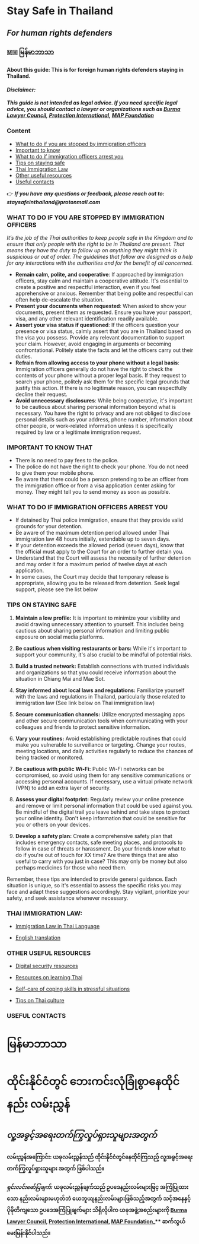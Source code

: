 
# Stay Safe in Thailand
## _For human rights defenders_

### 🇲🇲 [မြန်မာဘာသာ](#မြန်မာဘာသာ)
#### About this guide: This is for foreign human rights defenders staying in Thailand.  

#### _Disclaimer:_  
**_This guide is not intended as legal advice. If you need specific legal advice, you should contact a lawyer or organizations such as [Burma Lawyer Council](https://blc-burma.org/),  [Protection International](https://www.protectioninternational.org/contact/), [MAP Foundation](https://mapfoundationcm.org/eng/)_**

### Content
* [What to do if you are stopped by immigration officers](#what-to-do-if-you-are-stopped-by-immigration-officers)
*  [Important to know](#important-to-know-that)
*  [What to do if immigration officers arrest you](#what-to-do-if-immigration-officers-arrest-you)
*  [Tips on staying safe](#tips-on-staying-safe)
*  [Thai Immigration Law](#thai-immigration-law)
*  [Other useful resources](#Other-useful-resources)
*  [Useful contacts](#useful-contacts)

👉  **_If you have any questions or feedback, please reach out to:  staysafeinthailand@protonmail.com_**

### WHAT TO DO IF YOU ARE STOPPED BY IMMIGRATION OFFICERS 

_It’s the job of the Thai authorities to keep people safe in the Kingdom and to ensure that only people with the right to be in Thailand are present. That means they have the duty to follow up on anything they might think is suspicious or out of order. The guidelines that follow are designed as a help for any interactions with the authorities and for the benefit of all concerned._

* **Remain calm, polite, and cooperative**: If approached by immigration officers, stay calm and maintain a cooperative attitude. It's essential to create a positive and respectful interaction, even if you feel apprehensive or anxious. Remember that being polite and respectful can often help de-escalate the situation. 
* **Present your documents when requested**: When asked to show your documents, present them as requested. Ensure you have your passport, visa, and any other relevant identification readily available. 
* **Assert your visa status if questioned**: If the officers question your presence or visa status, calmly assert that you are in Thailand based on the visa you possess. Provide any relevant documentation to support your claim. However, avoid engaging in arguments or becoming confrontational. Politely state the facts and let the officers carry out their duties. 
* **Refrain from allowing access to your phone without a legal basis**: Immigration officers generally do not have the right to check the contents of your phone without a proper legal basis. If they request to search your phone, politely ask them for the specific legal grounds that justify this action. If there is no legitimate reason, you can respectfully decline their request.
* **Avoid unnecessary disclosures**: While being cooperative, it's important to be cautious about sharing personal information beyond what is necessary. You have the right to privacy and are not obliged to disclose personal details such as your address, phone number, information about other people, or work-related information unless it is specifically required by law or a legitimate immigration request.




### IMPORTANT TO KNOW THAT

* There is no need to pay fees to the police.
* The police do not have the right to check your phone. You do not need to give them your mobile phone.
* Be aware that there could be a person pretending to be an officer from the immigration office or from a visa application center asking for money. They might tell you to send money as soon as possible. 


### WHAT TO DO IF IMMIGRATION OFFICERS ARREST YOU

* If detained by Thai police immigration, ensure that they provide valid grounds for your detention.
* Be aware of the maximum detention period allowed under Thai immigration law 48 hours initially, extendable up to seven days. 
* If your detention exceeds the allowed period (seven days), know that the official must apply to the Court for an order to further detain you.
* Understand that the Court will assess the necessity of further detention and may order it for a maximum period of twelve days at each application.
* In some cases, the Court may decide that temporary release is appropriate, allowing you to be released from detention. 
Seek legal support, please see the list below


### TIPS ON STAYING SAFE

1. **Maintain a low profile:** It is important to minimize your visibility and avoid drawing unnecessary attention to yourself. This includes being cautious about sharing personal information and limiting public exposure on social media platforms.

2. **Be cautious when visiting restaurants or bars:** While it's important to support your community, it's also crucial to be mindful of potential risks.

3. **Build a trusted network:** Establish connections with trusted individuals and organizations so that you could receive information about the situation in Chiang Mai and Mae Sot.

4. **Stay informed about local laws and regulations:** Familiarize yourself with the laws and regulations in Thailand, particularly those related to immigration law (See link below on Thai immigration law)

5.  **Secure communication channels:** Utilize encrypted messaging apps and other secure communication tools when communicating with your colleagues and friends to protect sensitive information.

6. **Vary your routines:** Avoid establishing predictable routines that could make you vulnerable to surveillance or targeting. Change your routes, meeting locations, and daily activities regularly to reduce the chances of being tracked or monitored.
  
7. **Be cautious with public Wi-Fi:** Public Wi-Fi networks can be compromised, so avoid using them for any sensitive communications or accessing personal accounts. If necessary, use a virtual private network (VPN) to add an extra layer of security.

8. **Assess your digital footprint:** Regularly review your online presence and remove or limit personal information that could be used against you. Be mindful of the digital trail you leave behind and take steps to protect your online identity. Don't keep information that could be sensitive for you or others on your devices. 

9. **Develop a safety plan:** Create a comprehensive safety plan that includes emergency contacts, safe meeting places, and protocols to follow in case of threats or harassment. Do your friends know what to do if you're out of touch for XX time? Are there things that are also useful to carry with you just in case? This may only be money but also perhaps medicines for those who need them.


Remember, these tips are intended to provide general guidance. Each situation is unique, so it's essential to assess the specific risks you may face and adapt these suggestions accordingly. Stay vigilant, prioritize your safety, and seek assistance whenever necessary.


### THAI IMMIGRATION LAW: 

* [Immigration Law in Thai Language](https://www.immigration.go.th/?page_id=2577)

* [English translation](https://www.samuiforsale.com/law-texts/immigration-act.html)


### OTHER USEFUL RESOURCES 

* [Digital security resources](https://www.digiseclab.org/courses/DigitalSafety)

* [Resources on learning Thai](https://thailand.iom.int/sites/g/files/tmzbdl1371/files/documents/Basic%2520Thai%2520for%2520Myanmar%2520Migrant%2520Workers%2520Textbook.pdf)

* [Self-care of coping skills in stressful situations](https://thailand.iom.int/sites/g/files/tmzbdl1371/files/documents/Self-help%2520Booklet%2520for%2520Detainees.pdf)

* [Tips on Thai culture](https://thailand.iom.int/sites/g/files/tmzbdl1371/files/documents/Tips%2520for%2520Migrant%2520Workers%2520on%2520the%2520Culture%2520of%2520Thailand_ENG.pdf)



### USEFUL CONTACTS

# မြန်မာဘာသာ
# ထိုင်းနိုင်ငံတွင် ဘေးကင်းလုံခြုံစွာနေထိုင်နည်း လမ်းညွှန်

## _လူ့အခွင့်အရေးတက်ကြွလှုပ်ရှားသူများအတွက်_ 

#### လမ်းညွှန်အကြောင်း: ယခုလမ်းညွှန်သည် ထိုင်းနိုင်ငံတွင်နေထိုင်ကြသည့် လူ့အခွင့်အရေးတက်ကြွလှုပ်ရှားသူများ အတွက် ဖြစ်ပါသည်။  

#### _ရှင်းလင်းဖော်ပြချက်:_  ယခုလမ်းညွှန်ချက်သည် ဥပဒေနည်းလမ်းများဖြင့​ အကြံပြုထားသော နည်းလမ်းများမဟုတ်ဘဲ ယေဘူယျနည်းလမ်းများဖြစ်သည့်အတွက် သင့်အနေနှင့် ပိုမိုတိကျသော ဥပဒေအကြံပြုချက်များ သိရှိလိုပါက ယခုအဖွဲ့အစည်းများကို [Burma Lawyer Council](https://blc-burma.org/),  [Protection International](https://www.protectioninternational.org/contact/), [MAP Foundation](https://mapfoundationcm.org/eng/)_** ဆက်သွယ်မေးမြန်းနိုင်ပါသည်။

